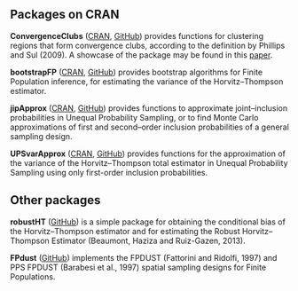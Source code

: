 Packages on CRAN
----------------

**ConvergenceClubs**
([CRAN](https://cran.r-project.org/web/packages/ConvergenceClubs),
[GitHub](https://github.com/rhobis/ConvergenceClubs)) provides functions
for clustering regions that form convergence clubs, according to the
definition by Phillips and Sul (2009). A showcase of the package may be
found in this
[paper](https://journal.r-project.org/archive/2019/RJ-2019-021/index.html).

**bootstrapFP**
([CRAN](https://cran.r-project.org/web/packages/bootstrapFP/),
[GitHub](https://github.com/rhobis/bootstrapFP/)) provides bootstrap
algorithms for Finite Population inference, for estimating the variance
of the Horvitz–Thompson estimator.

**jipApprox**
([CRAN](https://cran.r-project.org/web/packages/jipApprox/),
[GitHub](https://github.com/rhobis/jipApprox/)) provides functions to
approximate joint–inclusion probabilities in Unequal Probability
Sampling, or to find Monte Carlo approximations of first and
second–order inclusion probabilities of a general sampling design.

**UPSvarApprox**
([CRAN](https://cran.r-project.org/web/packages/UPSvarApprox/),
[GitHub](https://github.com/rhobis/UPSvarApprox/)) provides functions
for the approximation of the variance of the Horvitz–Thompson total
estimator in Unequal Probability Sampling using only first-order
inclusion probabilities.

Other packages
--------------

**robustHT** ([GitHub](https://github.com/rhobis/robustHT)) is a simple
package for obtaining the conditional bias of the Horvitz–Thompson
estimator and for estimating the Robust Horvitz–Thompson Estimator
(Beaumont, Haziza and Ruiz-Gazen, 2013).

**FPdust** ([GitHub](https://github.com/rhobis/FPdust)) implements the
FPDUST (Fattorini and Ridolfi, 1997) and PPS FPDUST (Barabesi et al.,
1997) spatial sampling designs for Finite Populations.
